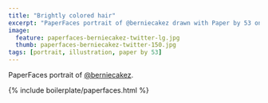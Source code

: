 ```yaml
---
title: "Brightly colored hair"
excerpt: "PaperFaces portrait of @berniecakez drawn with Paper by 53 on an iPad."
image: 
  feature: paperfaces-berniecakez-twitter-lg.jpg
  thumb: paperfaces-berniecakez-twitter-150.jpg
tags: [portrait, illustration, paper by 53]
---
```


PaperFaces portrait of [@berniecakez](http://twitter.com/berniecakez).

{% include boilerplate/paperfaces.html %}